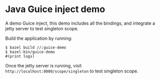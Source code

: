 # Java Guice inject demo
A demo Guice inject, this demo includes all the bindings, and integrate a jetty server to test singleton scope.


Build the application by running:
```shell
$ bazel build //:guice-demo
$ bazel-bin/guice-demo
#(print logs)
```

Once the jetty server is running, visit `http://localhost:8080/scope/singleton` to test singleton scope.
